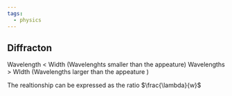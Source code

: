 ```yaml
---
tags:
  - physics
---
```

## Diffracton

Wavelength < Width (Wavelenghts smaller than the appeature)
Wavelengths > WIdth (Wavelengths larger than the appeature )

The realtionship can be expressed as the ratio $\frac{\lambda}{w}$
